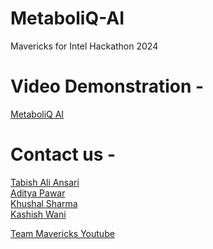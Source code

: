 # MetaboliQ-AI
Mavericks for Intel Hackathon 2024

# Video Demonstration -
[MetaboliQ AI]()

# Contact us -
[Tabish Ali Ansari](mailto:tabish.ansari004@yahoo.com)  
[Aditya Pawar](mailto:adityanarsing4@gmail.com)  
[Khushal Sharma](mailto:khushal088@gmail.com)  
[Kashish Wani](kashishwani7@gmail.com)  
  
[Team Mavericks Youtube](https://youtube.com/@teammavericks-00?si=Ofd6eHt7NjIW47_n)
